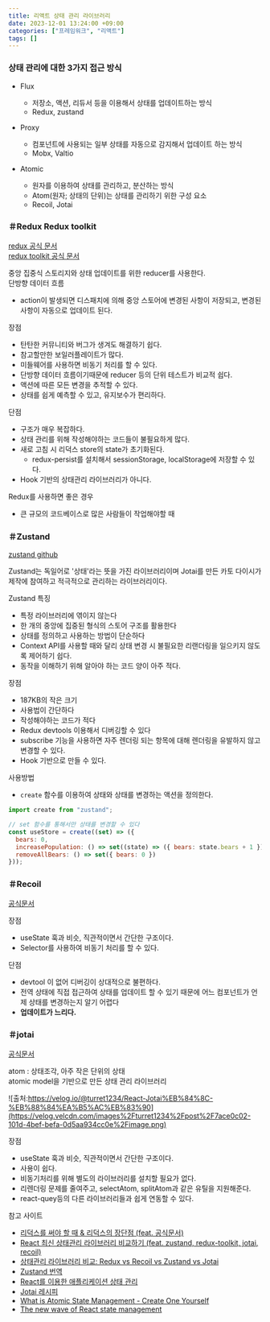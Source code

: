 ```yaml
---
title: 리액트 상태 관리 라이브러리
date: 2023-12-01 13:24:00 +09:00
categories: ["프레임워크", "리액트"]
tags: []
---
```


### 상태 관리에 대한 3가지 접근 방식

- Flux

  - 저장소, 액션, 리듀서 등을 이용해서 상태를 업데이트하는 방식
  - Redux, zustand

- Proxy

  - 컴포넌트에 사용되는 일부 상태를 자동으로 감지해서 업데이트 하는 방식
  - Mobx, Valtio

- Atomic
  - 원자를 이용하여 상태를 관리하고, 분산하는 방식
  - Atom(원자; 상태의 단위)는 상태를 관리하기 위한 구성 요소
  - Recoil, Jotai

### ＃Redux Redux toolkit

[redux 공식 문서](https://ko.redux.js.org/)  
[redux toolkit 공식 문서](https://ko.redux.js.org/redux-toolkit/overview/)

중앙 집중식 스토리지와 상태 업데이트를 위한 reducer를 사용한다.  
단방향 데이터 흐름

- action이 발생되면 디스패치에 의해 중앙 스토어에 변경된 사항이 저장되고, 변경된 사항이 자동으로 업데이트 된다.

장점

- 탄탄한 커뮤니티와 버그가 생겨도 해결하기 쉽다.
- 참고할만한 보일러플레이트가 많다.
- 미들웨어를 사용하면 비동기 처리를 할 수 있다.
- 단방향 데이터 흐름이기때문에 reducer 등의 단위 테스트가 비교적 쉽다.
- 액션에 따른 모든 변경을 추적할 수 있다.
- 상태를 쉽게 예측할 수 있고, 유지보수가 편리하다.

단점

- 구조가 매우 복잡하다.
- 상태 관리를 위해 작성해야하는 코드들이 불필요하게 많다.
- 새로 고침 시 리덕스 store의 state가 초기화된다.
  - redux-persist를 설치해서 sessionStorage, localStorage에 저장할 수 있다.
- Hook 기반의 상태관리 라이브러리가 아니다.

Redux를 사용하면 좋은 경우

- 큰 규모의 코드베이스로 많은 사람들이 작업해야할 때

### ＃Zustand

[zustand github](https://github.com/pmndrs/zustand)

Zustand는 독일어로 '상태'라는 뜻을 가진 라이브러리이며 Jotai를 만든 카토 다이시가 제작에 참여하고 적극적으로 관리하는 라이브러리이다.

Zustand 특징

- 특정 라이브러리에 엮이지 않는다
- 한 개의 중앙에 집중된 형식의 스토어 구조를 활용한다
- 상태를 정의하고 사용하는 방법이 단순하다
- Context API를 사용할 때와 달리 상태 변경 시 불필요한 리랜더링을 일으키지 않도록 제어하기 쉽다.
- 동작을 이해하기 위해 알아야 하는 코드 양이 아주 적다.

장점

- 187KB의 작은 크기
- 사용법이 간단하다
- 작성해야하는 코드가 적다
- Redux devtools 이용해서 디버깅할 수 있다
- subscribe 기능을 사용하면 자주 렌더링 되는 항목에 대해 렌더링을 유발하지 않고 변경할 수 있다.
- Hook 기반으로 만들 수 있다.

사용방법

- `create` 함수를 이용하여 상태와 상태를 변경하는 액션을 정의한다.

```js
import create from "zustand";

// set 함수를 통해서만 상태를 변경할 수 있다
const useStore = create((set) => ({
  bears: 0,
  increasePopulation: () => set((state) => ({ bears: state.bears + 1 })),
  removeAllBears: () => set({ bears: 0 })
}));
```

### ＃Recoil

[공식문서](https://recoiljs.org/ko/docs/introduction/core-concepts/)

장점

- useState 훅과 비슷, 직관적이면서 간단한 구조이다.
- Selector를 사용하여 비동기 처리를 할 수 있다.

단점

- devtool 이 없어 디버깅이 상대적으로 불편하다.
- 전역 상태에 직접 접근하여 상태를 업데이트 할 수 있기 때문에 어느 컴포넌트가 언제 상태를 변경하는지 알기 어렵다
- **업데이트가 느리다.**

### ＃jotai

[공식문서](https새ㅡㅑ://jotai.org/docs/introduction)

atom : 상태조각, 아주 작은 단위의 상태  
atomic model을 기반으로 만든 상태 관리 라이브러리

![출처:https://velog.io/@turret1234/React-Jotai%EB%84%8C-%EB%88%84%EA%B5%AC%EB%83%90](https://velog.velcdn.com/images%2Fturret1234%2Fpost%2F7ace0c02-101d-4bef-befa-0d5aa934cc0e%2Fimage.png)

장점

- useState 훅과 비슷, 직관적이면서 간단한 구조이다.
- 사용이 쉽다.
- 비동기처리를 위해 별도의 라이브러리를 설치할 필요가 없다.
- 리렌더링 문제를 줄여주고, selectAtom, splitAtom과 같은 유틸을 지원해준다.
- react-quey등의 다른 라이브러리들과 쉽게 연동할 수 있다.

참고 사이트

- [리덕스를 써야 할 때 & 리덕스의 장단점 (feat. 공식문서)](https://velog.io/@yena1025/%EB%A6%AC%EB%8D%95%EC%8A%A4%EB%A5%BC-%EC%82%AC%EC%9A%A9%ED%95%98%EB%A9%B4-%ED%95%AD%EC%83%81-%EC%A2%8B%EC%9D%80%EA%B0%80%EC%9A%94-feat.-%EA%B3%B5%EC%8B%9D%EB%AC%B8%EC%84%9C#%EC%9E%A5%EC%A0%90-)
- [React 최신 상태관리 라이브러리 비교하기 (feat. zustand, redux-toolkit, jotai, recoil)](https://kir93.tistory.com/entry/React-%EC%B0%A8%EC%84%B8%EB%8C%80-%EC%83%81%ED%83%9C%EA%B4%80%EB%A6%AC-%EB%9D%BC%EC%9D%B4%EB%B8%8C%EB%9F%AC%EB%A6%AC-Zustandredux-toolkit-vs-JotaiRecoil#google_vignette)
- [상태관리 라이브러리 비교: Redux vs Recoil vs Zustand vs Jotai](https://velog.io/@iberis/%EC%83%81%ED%83%9C%EA%B4%80%EB%A6%AC-%EB%9D%BC%EC%9D%B4%EB%B8%8C%EB%9F%AC%EB%A6%AC-%EB%B9%84%EA%B5%90-Redux-vs-Recoil-vs-Zustand-vs-Jotai#-recoil)
- [Zustand 번역](https://www.rldnrl.dev/blog/zustand)
- [React를 이용한 애플리케이션 상태 관리
  ](https://kentcdodds.com/blog/application-state-management-with-react)
- [Jotai 레시피](https://devblog.kakaostyle.com/ko/2022-01-13-2-jotai-recipe/)
- [What is Atomic State Management - Create One Yourself](https://dev.to/mohdahmad1/atomic-state-management-in-react-1nbc)
- [The new wave of React state management](https://frontendmastery.com/posts/the-new-wave-of-react-state-management/)
